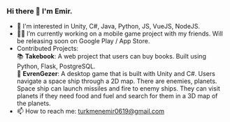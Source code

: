 ### Hi there 👋 I'm Emir.

- 🔭 I'm interested in Unity, C#, Java, Python, JS, VueJS, NodeJS.
- 👨‍💻 I’m currently working on a mobile game project with my friends. Will be releasing soon on Google Play / App Store.
- Contributed Projects:   
  📚 **Takebook**: A web project that users can buy books. Built using Python, Flask, PostgreSQL.   
  🚀 **EvrenGezer**: A desktop game that is built with Unity and C#. Users navigate a space ship through a 2D map. There are enemies, planets. Space ship can launch missiles and fire to enemy ships. They can visit planets if they need food and fuel and search for them in a 3D map of the planets.   
- 📫 How to reach me: turkmenemir0619@gmail.com
